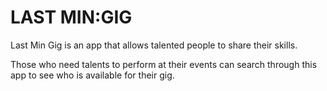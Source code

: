 # LAST MIN:GIG

Last Min Gig is an app that allows talented people to share their skills. 

Those who need talents to perform at their events can search through this app to see who is available for their gig.